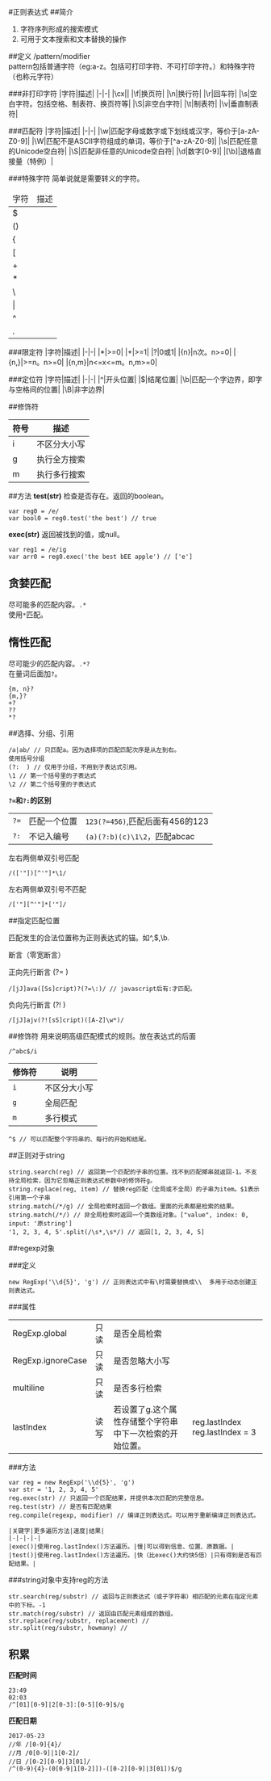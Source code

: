 #正则表达式
##简介
1. 字符序列形成的搜索模式
2. 可用于文本搜索和文本替换的操作

##定义
/pattern/modifier  
pattern包括普通字符（eg:a-z。包括可打印字符、不可打印字符。）和特殊字符（也称元字符）  

###非打印字符
|字符|描述|
|-|-|
|\cx||
|\f|换页符|
|\n|换行符|
|\r|回车符|
|\s|空白字符。包括空格、制表符、换页符等|
|\S|非空白字符|
|\t|制表符|
|\v|垂直制表符|

###匹配符
|字符|描述|
|-|-|
|\w|匹配字母或数字或下划线或汉字，等价于[a-zA-Z0-9]|
|\W|匹配不是ASCII字符组成的单词，等价于[^a-zA-Z0-9]|
|\s|匹配任意的Unicode空白符|
|\S|匹配非任意的Unicode空白符|
|\d|数字[0-9]|
|[\b]|退格直接量（特例）|

###特殊字符
简单说就是需要转义的字符。  

<table>
    <thead>
        <tr>
            <td>字符</td>
            <td>描述</td>
        </tr>
    </thead>
    <tbody>
        <tr>
            <td>$</td>
            <td></td>
        </tr>
        <tr>
            <td>()</td>
            <td></td>
        </tr>
        <tr>
            <td>{</td>
            <td></td>
        </tr>
        <tr>
            <td>[</td>
            <td></td>
        </tr>
        <tr>
            <td>+</td>
            <td></td>
        </tr>
        <tr>
            <td>*</td>
            <td></td>
        </tr>
        <tr>
            <td>\</td>
            <td></td>
        </tr>
        <tr>
            <td>|</td>
            <td></td>
        </tr>
        <tr>
            <td>^</td>
            <td></td>
        </tr>
        <tr>
            <td>.</td>
            <td></td>
        </tr>
    </tbody>
</table>

###限定符
|字符|描述|
|-|-|
|*|>=0|
|+|>=1|
|?|0或1|
|{n}|n次。n>=0|
|{n,}|>=n。n>=0|
|{n,m}|n<=x<=m。n,m>=0|

###定位符
|字符|描述|
|-|-|
|^|开头位置|
|$|结尾位置|
|\b|匹配一个字边界，即字与空格间的位置|
|\B|非字边界|

##修饰符

|符号|描述|
|-|-|
|i|不区分大小写|
|g|执行全方搜索|
|m|执行多行搜索|

##方法
**test(str)** 检查是否存在。返回的boolean。  

    var reg0 = /e/
    var bool0 = reg0.test('the best') // true

**exec(str)** 返回被找到的值，或null。  
    
    var reg1 = /e/ig
    var arr0 = reg0.exec('the best bEE apple') // ['e']

## 贪婪匹配

尽可能多的匹配内容。`.*`  
使用`*`匹配。  

## 惰性匹配

尽可能少的匹配内容。`.*?`  
在量词后面加`?`。  

    {m, n}?
    {m,}?
    +?
    ??
    *?

##选择、分组、引用

    /a|ab/ // 只匹配a。因为选择项的匹配匹配次序是从左到右。
    使用括号分组
    (?:  ) // 仅用于分组，不用到子表达式引用。
    \1 // 第一个括号里的子表达式
    \2 // 第二个括号里的子表达式

**`?=`和`?:`的区别**  

||||
|-|-|-|
|`?=`|匹配一个位置|`123(?=456)`,匹配后面有456的123|
|`?:`|不记入编号|`(a)(?:b)(c)\1\2`，匹配abcac|  

左右两侧单双引号匹配
    
    /(['"])[^'"]*\1/

左右两侧单双引号不匹配

    /['"][^'"]*['"]/

##指定匹配位置

匹配发生的合法位置称为正则表达式的锚。如^,$,\b.

断言（零宽断言）

正向先行断言 (?=  )  

    /[jJ]ava([Ss]cript)?(?=\:)/ // javascript后有:才匹配。

负向先行断言 (?!  )  

    /[jJ]ajv(?![sS]cript)([A-Z]\w*)/

##修饰符
用来说明高级匹配模式的规则。放在表达式的后面  

    /^abc$/i

|修饰符|说明|
|-|-|
|`i`|不区分大小写|
|`g`|全局匹配|
|`m`|多行模式|

    ^$ // 可以匹配整个字符串的、每行的开始和结尾。

##正则对于string

    string.search(reg) // 返回第一个匹配的子串的位置。找不到匹配揶串就返回-1。不支持全局检索，因为它忽略正则表达式参数中的修饰符g。
    string.replace(reg, item) // 替换reg匹配（全局或不全局）的子串为item。$1表示引用第一个子串
    string.match(/*/g) // 全局检索时返回一个数组。里面的元素都是检索的结果。
    string.match(/*/) // 非全局检索时返回一个类数组对象。["value", index: 0, input: '原string']
    '1, 2, 3, 4, 5'.split(/\s*,\s*/) // 返回[1, 2, 3, 4, 5]

##regexp对象

###定义

    new RegExp('\\d{5}', 'g') // 正则表达式中有\时需要替换成\\  多用于动态创建正则表达式。

###属性

|||||
|-|-|-|-|
|RegExp.global|只读|是否全局检索||
|RegExp.ignoreCase|只读|是否忽略大小写||
|multiline|只读|是否多行检索||
|lastIndex|读写|若设置了g.这个属性存储整个字符串中下一次检索的开始位置。|reg.lastIndex reg.lastIndex = 3|

###方法

    var reg = new RegExp('\\d{5}', 'g')
    var str = '1, 2, 3, 4, 5'
    reg.exec(str) // 只返回一个匹配结果，并提供本次匹配的完整信息。
    reg.test(str) // 是否有匹配结果
    reg.compile(regexp, modifier) // 编译正则表达式。可以用于重新编译正则表达式。

    |关键字|更多遍历方法|速度|结果|
    |-|-|-|-|
    |exec()|使用reg.lastIndex()方法遍历。|慢|可以得到信息、位置、原数据。|
    |test()|使用reg.lastIndex()方法遍历。|快（比exec()大约快5倍）|只有得到是否有匹配结果。|

###string对象中支持reg的方法

    str.search(reg/substr) // 返回与正则表达式（或子字符串）相匹配的元素在指定元素中的下标。-1
    str.match(reg/substr) // 返回由匹配元素组成的数组。
    str.replace(reg/substr, replacement) // 
    str.split(reg/substr, howmany) //

## 积累

**匹配时间**  
    
    23:49
    02:03
    /^[01][0-9]|2[0-3]:[0-5][0-9]$/g

**匹配日期**  

    2017-05-23
    //年 /[0-9]{4}/
    //月 /0[0-9]|1[0-2]/
    //日 /[0-2][0-9]|3[01]/
    /^(0-9){4}-(0[0-9|1[0-2]])-([0-2][0-9]|3[01])$/g







